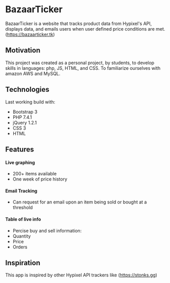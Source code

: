 # BazaarTicker

BazaarTicker is a website that tracks product data from Hypixel's API, displays data, and emails users when user defined price conditions are met.
(https://bazaarticker.tk)
## Motivation
This project was created as a personal project, by students, to develop skills in languages: php, JS, HTML, and CSS. To familiarize ourselves with amazon AWS and MySQL.

## Technologies
Last working build with:
* Bootstrap 3
* PHP 7.4.1
* jQuery 1.2.1
* CSS 3
* HTML

## Features
#### Live graphing 
* 200+ items available
* One week of price history
#### Email Tracking
* Can request for an email upon an item being sold or bought at a threshold

#### Table of live info
* Percise buy and sell information:
* Quantity
* Price
* Orders

## Inspiration
This app is inspired by other Hypixel API trackers like (https://stonks.gg)
